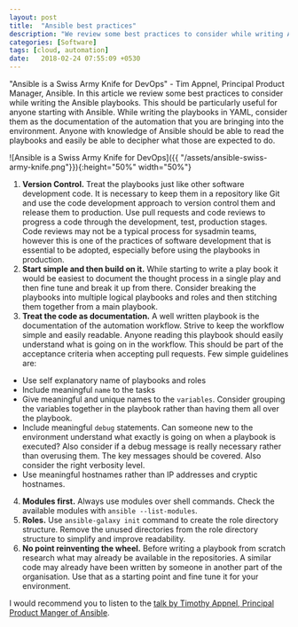 ```yaml
---
layout: post
title:  "Ansible best practices"
description: "We review some best practices to consider while writing Ansible playbooks. This should be particularly useful for anyone starting with Ansible." 
categories: [Software]
tags: [cloud, automation]
date:   2018-02-24 07:55:09 +0530
---
```

"Ansible is a Swiss Army Knife for DevOps" - Tim Appnel, Principal Product Manager, Ansible. In this article we review some best practices to consider while writing the Ansible playbooks. This should be particularly useful for anyone starting with Ansible. While writing the playbooks in YAML, consider them as the documentation of the automation that you are bringing into the environment. Anyone with knowledge of Ansible should be able to read the playbooks and easily be able to decipher what those are expected to do.

![Ansible is a Swiss Army Knife for DevOps]({{ "/assets/ansible-swiss-army-knife.png"}}){:height="50%" width="50%"}

1. **Version Control.** Treat the playbooks just like other software development code. It is necessary to keep them in a repository like Git and use the code development approach to version control them and release them to production. Use pull requests and code reviews to progress a code through the development, test, production stages. Code reviews may not be a typical process for sysadmin teams, however this is one of the practices of software development that is essential to be adopted, especially before using the playbooks in production.
2. **Start simple and then build on it.** While starting to write a play book it would be easiest to document the thought process in a single play and then fine tune and break it up from there. Consider breaking the playbooks into multiple logical playbooks and roles and then stitching them together from a main playbook.
3. **Treat the code as documentation.** A well written playbook is the documentation of the automation workflow. Strive to keep the workflow simple and easily readable. Anyone reading this playbook should easily understand what is going on in the workflow. This should be part of the acceptance criteria when accepting pull requests. Few simple guidelines are:
* Use self explanatory name of playbooks and roles
* Include meaningful `name` to the tasks
* Give meaningful and unique names to the `variables`. Consider grouping the variables together in the playbook rather than having them all over the playbook.
* Include meaningful `debug` statements. Can someone new to the environment understand what exactly is going on when a playbook is executed? Also consider if a debug message is really necessary rather than overusing them. The key messages should be covered. Also consider the right verbosity level.
* Use meaningful hostnames rather than IP addresses and cryptic hostnames.
4. **Modules first.** Always use modules over shell commands. Check the available modules with `ansible --list-modules`.
5. **Roles.** Use `ansible-galaxy init` command to create the role directory structure. Remove the unused directories from the role directory structure to simplify and improve readability.
6. **No point reinventing the wheel.** Before writing a playbook from scratch research what may already be available in the repositories. A similar code may already have been written by someone in another part of the organisation. Use that as a starting point and fine tune it for your environment.

I would recommend you to listen to the [talk by Timothy Appnel, Principal Product Manger of Ansible](https://www.ansible.com/videos-ansible-automates-ansible-best-practices-the-essentials-nov-2017).